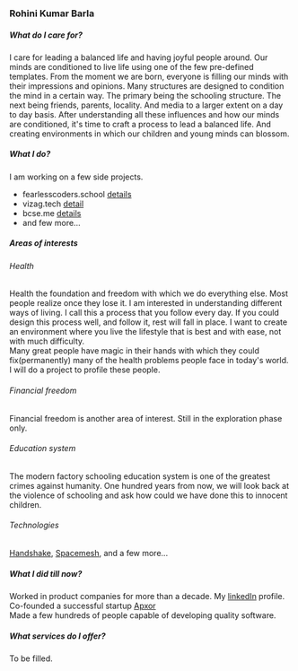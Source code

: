 ### Rohini Kumar Barla 
##### What do I care for?
I care for leading a balanced life and having joyful people around. Our minds are conditioned to live life using one of the few pre-defined templates. From the moment we are born, everyone is filling our minds with their impressions and opinions. Many structures are designed to condition the mind in a certain way. The primary being the schooling structure. The next being friends, parents, locality. And media to a larger extent on a day to day basis. After understanding all these influences and how our minds are conditioned, it's time to craft a process to lead a balanced life. And creating environments in which our children and young minds can blossom. 
  
##### What I do?
I am working on a few side projects.
+ fearlesscoders.school [details](http://fearlesscoders.school) 
+ vizag.tech [detail](http://vizag.tech)
+ bcse.me [details](http://bcse.me)
+ and few more...  


##### Areas of interests
###### Health
Health the foundation and freedom with which we do everything else. Most people realize once they lose it. I am interested in understanding different ways of living. I call this a process that you follow every day. If you could design this process well, and follow it, rest will fall in place. I want to create an environment where you live the lifestyle that is best and with ease, not with much difficulty.     
Many great people have magic in their hands with which they could fix(permanently) many of the health problems people face in today's world. I will do a project to profile these people.  

###### Financial freedom
Financial freedom is another area of interest. Still in the exploration phase only.  
  
###### Education system
The modern factory schooling education system is one of the greatest crimes against humanity. One hundred years from now, we will look back at the violence of schooling and ask how could we have done this to innocent children.     

###### Technologies
[Handshake](https://www.namebase.io/blog/its-not-too-late-to-save-the-internet/), [Spacemesh](https://spacemesh.io/faq/#decentralization), and a few more...
  

##### What I did till now?
Worked in product companies for more than a decade. My [linkedIn](https://linkedin.com/in/rohinikumarbarla) profile.    
Co-founded a successful startup [Apxor](www.apxor.com)  
Made a few hundreds of people capable of developing quality software.   
  
  
##### What services do I offer?
To be filled.
